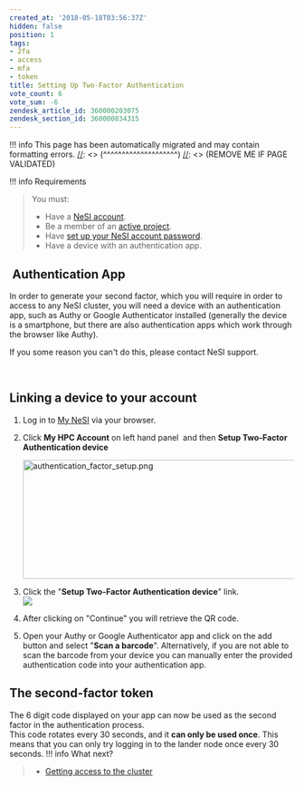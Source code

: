 ```yaml
---
created_at: '2018-05-18T03:56:37Z'
hidden: false
position: 1
tags:
- 2fa
- access
- mfa
- token
title: Setting Up Two-Factor Authentication
vote_count: 6
vote_sum: -6
zendesk_article_id: 360000203075
zendesk_section_id: 360000034315
---
```




[//]: <> (REMOVE ME IF PAGE VALIDATED)
[//]: <> (vvvvvvvvvvvvvvvvvvvv)
!!! info
    This page has been automatically migrated and may contain formatting errors.
[//]: <> (^^^^^^^^^^^^^^^^^^^^)
[//]: <> (REMOVE ME IF PAGE VALIDATED)

!!! info Requirements
>
> You must:
>
> -   Have a [NeSI
>     account](https://support.nesi.org.nz/hc/en-gb/articles/360000159715).
> -   Be a member of an [active
>     project](https://support.nesi.org.nz/hc/en-gb/sections/360000196195-Accounts-Projects).
> -   Have [set up your NeSI account
>     password](https://support.nesi.org.nz/hc/en-gb/articles/360000335995-Setting-Up-and-Resetting-Your-Password).
> -   Have a device with an authentication app.

##  Authentication App

In order to generate your second factor, which you will require in order
to access to any NeSI cluster, you will need a device with an
authentication app, such as Authy or Google Authenticator installed
(generally the device is a smartphone, but there are also authentication
apps which work through the browser like Authy).

If you some reason you can't do this, please contact NeSI support.

 

## Linking a device to your account

1.  Log in to [My NeSI](https://my.nesi.org.nz) via your browser.

2.  Click **My HPC Account** on left hand panel  and then **Setup
    Two-Factor Authentication device**

    <img
    src="https://support.nesi.org.nz/hc/article_attachments/4414700806543"
    width="560" height="210" alt="authentication_factor_setup.png" />

3.  Click the "**Setup Two-Factor Authentication device**" link.  
    <img
    src="https://support.nesi.org.nz/hc/article_attachments/360001267755"
    style="max-width: 480px;" />

4.  After clicking on "Continue" you will retrieve the QR code.

5.  Open your Authy or Google Authenticator app and click on the add
    button and select "**Scan a barcode**". Alternatively, if you are
    not able to scan the barcode from your device you can manually enter
    the provided authentication code into your authentication app.

## The second-factor token

The 6 digit code displayed on your app can now be used as the second
factor in the authentication process.  
This code rotates every 30 seconds, and it **can only be used once**.
This means that you can only try logging in to the lander node once
every 30 seconds.
!!! info What next?
>
> -   [Getting access to the
>     cluster](https://support.nesi.org.nz/hc/en-gb/articles/360001016335)
